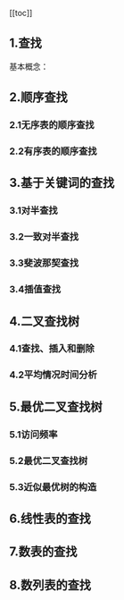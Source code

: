 [[toc]]
## 1.查找
基本概念：

## 2.顺序查找
### 2.1无序表的顺序查找
### 2.2有序表的顺序查找

## 3.基于关键词的查找
### 3.1对半查找
### 3.2一致对半查找
### 3.3斐波那契查找
### 3.4插值查找

## 4.二叉查找树
### 4.1查找、插入和删除
### 4.2平均情况时间分析

## 5.最优二叉查找树
### 5.1访问频率
### 5.2最优二叉查找树
### 5.3近似最优树的构造

## 6.线性表的查找

## 7.数表的查找

## 8.数列表的查找